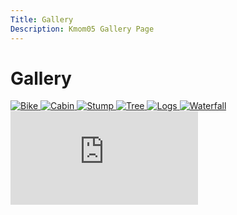 ```yaml
---
Title: Gallery
Description: Kmom05 Gallery Page
---
```


Gallery
==================

<div class="gallery">
    <a href="%base_url%/image/gallery/bike.jpg">
        <picture>
            <source media="(min-width: 1150px)" srcset="%base_url%/image/gallery/bike.jpg?w=400&h=400&crop-to-fit&q=15">
            <source media="(min-width: 799px)" srcset="%base_url%/image/gallery/bike.jpg?w=400&h=400&crop-to-fit">
            <img src="%base_url%/image/gallery/bike.jpg?w=750&h=750&crop-to-fit" alt="Bike">
        </picture>
    </a>
    <a href="%base_url%/image/gallery/cabin.jpg">
        <picture>
            <source media="(min-width: 1150px)" srcset="%base_url%/image/gallery/cabin.jpg?w=400&h=400&crop-to-fit&q=15">
            <source media="(min-width: 799px)" srcset="%base_url%/image/gallery/cabin.jpg?w=400&h=400&crop-to-fit">
            <img src="%base_url%/image/gallery/cabin.jpg?w=750&h=750&crop-to-fit" alt="Cabin">
        </picture>
    </a>
    <a href="%base_url%/image/gallery/stump.jpg">
        <picture>
            <source media="(min-width: 1150px)" srcset="%base_url%/image/gallery/stump.jpg?w=400&h=400&crop-to-fit&q=15">
            <source media="(min-width: 799px)" srcset="%base_url%/image/gallery/stump.jpg?w=400&h=400&crop-to-fit">
            <img src="%base_url%/image/gallery/stump.jpg?w=750&h=750&crop-to-fit" alt="Stump">
        </picture>
    </a>
    <a href="%base_url%/image/gallery/tree.jpg">
        <picture>
            <source media="(min-width: 1150px)" srcset="%base_url%/image/gallery/tree.jpg?w=400&h=400&crop-to-fit&q=15">
            <source media="(min-width: 799px)" srcset="%base_url%/image/gallery/tree.jpg?w=400&h=400&crop-to-fit">
            <img src="%base_url%/image/gallery/tree.jpg?w=750&h=750&crop-to-fit" alt="Tree">
        </picture>
    </a>
    <a href="%base_url%/image/gallery/logs.jpg">
        <picture>
            <source media="(min-width: 1150px)" srcset="%base_url%/image/gallery/logs.jpg?w=400&h=400&crop-to-fit&q=15">
            <source media="(min-width: 799px)" srcset="%base_url%/image/gallery/logs.jpg?w=400&h=400&crop-to-fit">
            <img src="%base_url%/image/gallery/logs.jpg?w=750&h=750&crop-to-fit" alt="Logs">
        </picture>
    </a>
    <a href="%base_url%/image/gallery/waterfall.jpg">
        <picture>
            <source media="(min-width: 1150px)" srcset="%base_url%/image/gallery/waterfall.jpg?w=400&h=400&crop-to-fit&q=15">
            <source media="(min-width: 799px)" srcset="%base_url%/image/gallery/waterfall.jpg?w=400&h=400&crop-to-fit">
            <img src="%base_url%/image/gallery/waterfall.jpg?w=750&h=750&crop-to-fit" alt="Waterfall">
        </picture>
    </a>
</div>

<div class="embed-container">
    <iframe src="https://www.youtube.com/embed/WLWJy1eXX2c?si=PMhGCMIaJ_Y63xCk" title="YouTube video player" frameborder="0" allowfullscreen></iframe>
</div>

